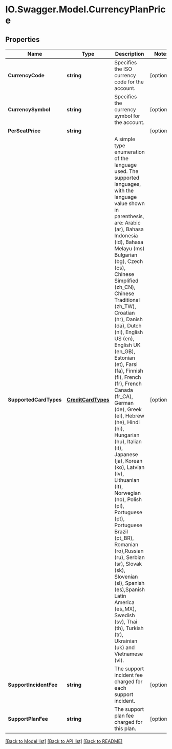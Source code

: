 # IO.Swagger.Model.CurrencyPlanPrice
## Properties

Name | Type | Description | Notes
------------ | ------------- | ------------- | -------------
**CurrencyCode** | **string** | Specifies the ISO currency code for the account. | [optional] 
**CurrencySymbol** | **string** | Specifies the currency symbol for the account. | [optional] 
**PerSeatPrice** | **string** |  | [optional] 
**SupportedCardTypes** | [**CreditCardTypes**](CreditCardTypes.md) | A simple type enumeration of the language used. The supported languages, with the language value shown in parenthesis, are: Arabic (ar), Bahasa Indonesia (id), Bahasa Melayu (ms) Bulgarian (bg), Czech (cs), Chinese Simplified (zh_CN), Chinese Traditional (zh_TW), Croatian (hr), Danish (da), Dutch (nl), English US (en), English UK (en_GB), Estonian (et), Farsi (fa), Finnish (fi), French (fr), French Canada (fr_CA), German (de), Greek (el), Hebrew (he), Hindi (hi), Hungarian (hu), Italian (it), Japanese (ja), Korean (ko), Latvian (lv), Lithuanian (lt), Norwegian (no), Polish (pl), Portuguese (pt), Portuguese Brazil (pt_BR), Romanian (ro),Russian (ru), Serbian (sr), Slovak (sk), Slovenian (sl), Spanish (es),Spanish Latin America (es_MX), Swedish (sv), Thai (th), Turkish (tr), Ukrainian (uk) and Vietnamese (vi). | [optional] 
**SupportIncidentFee** | **string** | The support incident fee charged for each support incident. | [optional] 
**SupportPlanFee** | **string** | The support plan fee charged for this plan. | [optional] 

[[Back to Model list]](../README.md#documentation-for-models) [[Back to API list]](../README.md#documentation-for-api-endpoints) [[Back to README]](../README.md)

